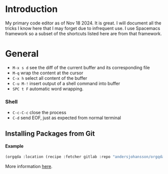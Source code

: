 # Introduction
My primary code editor as of Nov 18 2024. It is great. I will document all the
tricks I know here that I may forget due to infrequent use. I use Spacemacs
framework so a subset of the shortcuts listed here are from that framework.

# General
- `M-x s d` see the diff of the current buffer and its corresponding file
- `M-q` wrap the content at the cursor
- `C-x h` select all content of the buffer
- `C-u M-!` insert output of a shell command into buffer
- `SPC t F` automatic word wrapping.
### Shell
- `C-c-C-c` close the process
- `C-d` send EOF, just as expected from normal terminal

## Installing Packages from Git
#### Example

```lisp
(orgqda :location (recipe :fetcher gitlab :repo "andersjohansson/orgqda"))
```

More information [here](https://github.com/syl20bnr/spacemacs/issues/12530).
